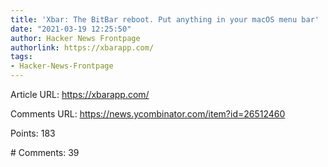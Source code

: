 ```yaml
---
title: 'Xbar: The BitBar reboot. Put anything in your macOS menu bar'
date: "2021-03-19 12:25:50"
author: Hacker News Frontpage
authorlink: https://xbarapp.com/
tags:
- Hacker-News-Frontpage
---
```


<p>Article URL: <a href="https://xbarapp.com/">https://xbarapp.com/</a></p>
<p>Comments URL: <a href="https://news.ycombinator.com/item?id=26512460">https://news.ycombinator.com/item?id=26512460</a></p>
<p>Points: 183</p>
<p># Comments: 39</p>
